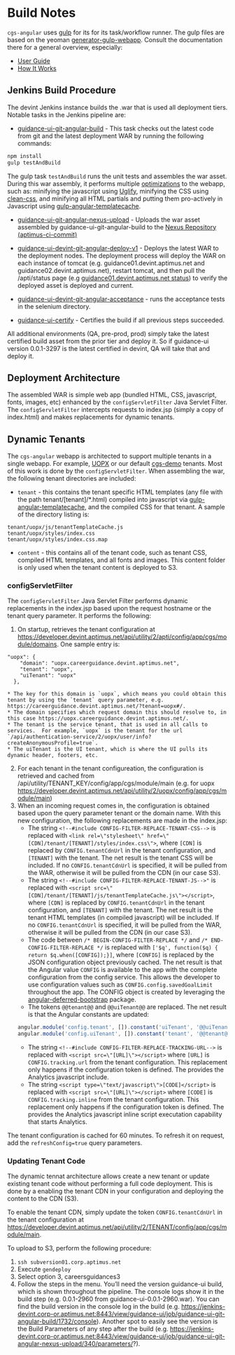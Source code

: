 
# Build Notes

`cgs-angular` uses [gulp](http://gulpjs.com/) for its for its task/workflow runner. The gulp files are based on the yeoman [generator-gulp-webapp](https://github.com/Swiip/generator-gulp-angular).  Consult the documentation there for a general overview, especially:
* [User Guide](https://github.com/Swiip/generator-gulp-angular/blob/master/docs/user-guide.md)
* [How It Works](https://github.com/Swiip/generator-gulp-angular/blob/master/docs/how-it-works.md)


## Jenkins Build Procedure
The devint Jenkins instance builds the .war that is used all deployment tiers. Notable tasks in the Jenkins pipeline are:

* [guidance-ui-git-angular-build](https://jenkins-devint.corp-or.aptimus.net:8443/view/guidance-ui/job/guidance-ui-git-angular-build/) - This task checks out the latest code from git and the latest deployment WAR by running the following commands: 
```sh
npm install
gulp testAndBuild
```
The gulp task `testAndBuild` runs the unit tests and assembles the war asset.  During this war assembly, it performs multiple [optimizations](https://github.com/Swiip/generator-gulp-angular/blob/master/docs/user-guide.md#optimization-process) to the webapp, such as: minifying the javascript using [Uglify](https://github.com/mishoo/UglifyJS2), minifying the CSS using [clean-css](https://github.com/jakubpawlowicz/clean-css), and minifying all HTML partials and putting them pro-actively in Javascript using [gulp-angular-templatecache](https://github.com/miickel/gulp-angular-templatecache).  

* [guidance-ui-git-angular-nexus-upload](https://jenkins-devint.corp-or.aptimus.net:8443/view/guidance-ui/job/guidance-ui-git-angular-nexus-upload/) - Uploads the war asset assembled by guidance-ui-git-angular-build to the [Nexus Repository (aptimus-ci-commit)](https://nexus.corp.aptimus.net/content/repositories/aptimus-ci-commit/com/aptimus/careers/guidance-ui/)

* [guidance-ui-devint-git-angular-deploy-v1](https://jenkins-devint.corp-or.aptimus.net:8443/view/guidance-ui/job/guidance-ui-devint-git-angular-deploy-v1/) - Deploys the latest WAR to the deployment nodes.  The deployment process will deploy the WAR on each instance of tomcat (e.g. guidance01.devint.aptimus.net and guidance02.devint.aptimus.net), restart tomcat, and then pull the /apti/status page (e.g [guidance01.devint.aptimus.net status](http://guidance01.devint.aptimus.net:8080/guidance-ui/1/apti/status)) to verify the deployed asset is deployed and current.

* [guidance-ui-devint-git-angular-acceptance](https://jenkins-devint.corp-or.aptimus.net:8443/view/guidance-ui/job/guidance-ui-devint-git-angular-acceptance/) - runs the acceptance tests in the selenium directory.

* [guidance-ui-certify](https://jenkins-devint.corp-or.aptimus.net:8443/view/guidance-ui/job/guidance-ui-certify/) - Certifies the build if all previous steps succeeded.

All additional environments (QA, pre-prod, prod) simply take the latest certified build asset from the prior tier and deploy it. So if guidance-ui version 0.0.1-3297 is the latest certified in devint, QA will take that and deploy it.

## Deployment Architecture

The assembled WAR is simple web app (bundled HTML, CSS, javascript, fonts, images, etc) enhanced by the `configServletFilter` Java Servlet Filter. The `configServletFilter` intercepts requests to index.jsp (simply a copy of index.html) and makes replacements for dynamic tenants.

## Dynamic Tenants

The `cgs-angular` webapp is architected to support multiple tenants in a single webapp.  For example, [UOPX](https://uopx.careerguidance.devint.aptimus.net/) or our default [cgs-demo](careerguidance.devint.aptimus.net) tenants.  Most of this work is done by the `configServletFilter`.  When assembling the war, the following tenant directories are included:
* `tenant` - this contains the tenant specific HTML templates (any file with the path tenant/[tenant]/*.html) compiled into javascript via [gulp-angular-templatecache](https://github.com/miickel/gulp-angular-templatecache), and the compiled CSS for that tenant.
A sample of the directory listing is:
```
tenant/uopx/js/tenantTemplateCache.js
tenant/uopx/styles/index.css
tenant/uopx/styles/index.css.map
```
* `content` - this contains all of the tenant code, such as tenant CSS, compiled HTML templates, and all fonts and images. This content folder is only used when the tenant content is deployed to S3.

### configServletFilter
The `configServletFilter` Java Servlet Filter performs dynamic replacements in the index.jsp based upon the request hostname or the tenant query parameter. It performs the following:

1. On startup, retrieves the tenant configuration at https://developer.devint.aptimus.net/api/utility/2/apti/config/app/cgs/module/domains. One sample entry is:
```
"uopx": {
    "domain": "uopx.careerguidance.devint.aptimus.net",
    "tenant": "uopx",
    "uiTenant": "uopx"
  },
```
    * The key for this domain is `uopx`, which means you could obtain this tenant by using the `tenant` query parameter, e.g. https://careerguidance.devint.aptimus.net/?tenant=uopx#/.  
    * The domain specifies which request domain this should resolve to, in this case https://uopx.careerguidance.devint.aptimus.net/.  
    * The tenant is the service tenant, that is used in all calls to services.  For example, `uopx` is the tenant for the url `/api/authentication-service/2/uopx/user/info?createAnonymousProfile=true`.
    * The uiTenant is the UI tenant, which is where the UI pulls its dynamic header, footers, etc.
2. For each tenant in the tenant configureation, the configuration is retrieved and cached from /api/utility/TENANT_KEY/config/app/cgs/module/main (e.g. for uopx https://developer.devint.aptimus.net/api/utility/2/uopx/config/app/cgs/module/main)
3. When an incoming request comes in, the configuration is obtained based upon the query parameter tenant or the domain name.  With this new configuration, the following replacements are made in the index.jsp:
    * The string `<!--#include CONFIG-FILTER-REPLACE-TENANT-CSS-->` is replaced with `<link rel=\"stylesheet\" href=\"[CDN]/tenant/[TENANT]/styles/index.css\">`, where `[CDN]` is replaced by `CONFIG.tenantCdnUrl` in the tenant configuration, and `[TENANT]` with the tenant.  The net result is the tenant CSS will be included.  If no `CONFIG.tenantCdnUrl` is specified, it will be pulled from the WAR, otherwise it will be pulled from the CDN (in our case S3).
    * The string `<!--#include CONFIG-FILTER-REPLACE-TENANT-JS-->"` is replaced with `<script src=\"[CDN]/tenant/[TENANT]/js/tenantTemplateCache.js\"></script>`, where `[CDN]` is replaced by `CONFIG.tenantCdnUrl` in the tenant configuration, and `[TENANT]` with the tenant.  The net result is the tenant HTML templates (in compiled javascript) will be included.  If no `CONFIG.tenantCdnUrl` is specified, it will be pulled from the WAR, otherwise it will be pulled from the CDN (in our case S3).
    * The code between `/* BEGIN-CONFIG-FILTER-REPLACE */` and `/* END-CONFIG-FILTER-REPLACE */` is replaced with `['$q', function($q) { return $q.when([CONFIG]);}]`, where `[CONFIG]` is replaced by the JSON configuration object previously cached.  The net result is that the Angular value `CONFIG` is available to the app with the complete configuration from the config service.  This allows the developer to use configuration values such as `CONFIG.config.savedGoalLimit` throughout the app.  The CONFIG object is created by leveraging the [angular-deferred-bootstrap](https://github.com/philippd/angular-deferred-bootstrap) package.
    * The tokens `@@tenant@@` and `@@uiTenant@@` are replaced. The net result is that the Angular constants are updated:
    ```javascript
    angular.module('config.tenant', []).constant('uiTenant', '@@uiTenant@@');
    angular.module('config.uiTenant', []).constant('tenant', '@@tenant@@');
    ```
    * The string `<!--#include CONFIG-FILTER-REPLACE-TRACKING-URL-->` is replaced with `<script src=\"[URL]\"></script>` where `[URL]` is `CONFIG.tracking.url` from the tenant configuration. This replacement only happens if the configuration token is defined.  The provides the Analytics javascript include.
    * The string `<script type=\"text/javascript\">[CODE]</script>` is replaced with `<script src=\"[URL]\"></script>` where `[CODE]` is `CONFIG.tracking.inline` from the tenant configuration. This replacement only happens if the configuration token is defined.  The provides the Analytics javascript inline script executation capability that starts Analytics.
  
The tenant configuration is cached for 60 minutes.  To refresh it on request, add the `refreshConfig=true` query parameters.

### Updating Tenant Code
The dynamic tennat architecture allows create a new tenant or update existing tenant code without performing a full code deployment. This is done by a enabling the tenant CDN in your configuration and deploying the content to the CDN (S3).

To enable the tenant CDN, simply update the token `CONFIG.tenantCdnUrl` in the tenant configuration at https://developer.devint.aptimus.net/api/utility/2/TENANT/config/app/cgs/module/main.

To upload to S3, perform the following procedure:
1. `ssh subversion01.corp.aptimus.net`
2. Execute `gendeploy`
3. Select option 3, careersguidances3
4. Follow the steps in the menu.  You’ll need the version guidance-ui build, which is shown throughout the pipeline.  The console logs show it in the build step (e.g.  0.0.1-2960 from guidance-ui-0.0.1-2960.war).  You can find the build version in the console log in the build (e.g. https://jenkins-devint.corp-or.aptimus.net:8443/view/guidance-ui/job/guidance-ui-git-angular-build/1732/console).  Another spot to easily see the version is the Build Parameters of any step after the build (e.g. https://jenkins-devint.corp-or.aptimus.net:8443/view/guidance-ui/job/guidance-ui-git-angular-nexus-upload/340/parameters/?).


